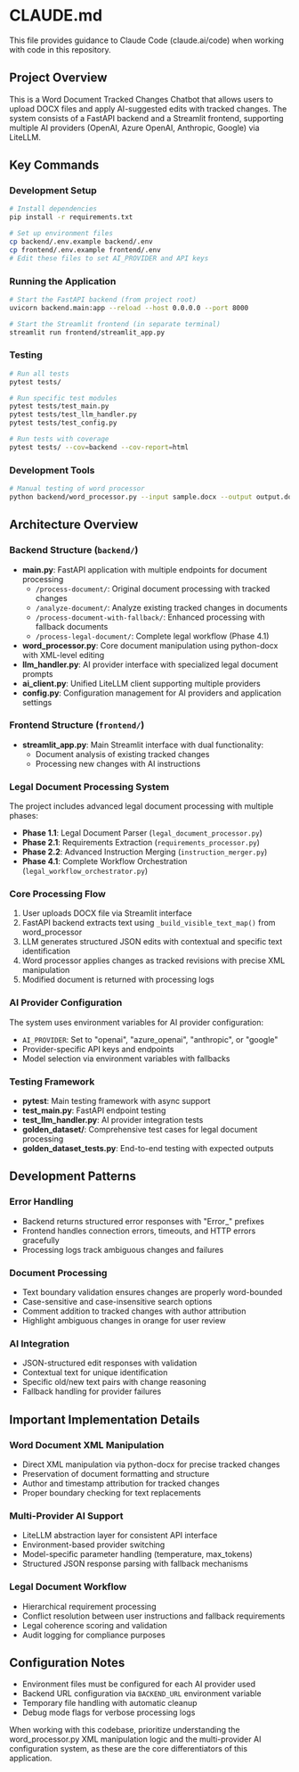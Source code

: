 # CLAUDE.md

This file provides guidance to Claude Code (claude.ai/code) when working with code in this repository.

## Project Overview

This is a Word Document Tracked Changes Chatbot that allows users to upload DOCX files and apply AI-suggested edits with tracked changes. The system consists of a FastAPI backend and a Streamlit frontend, supporting multiple AI providers (OpenAI, Azure OpenAI, Anthropic, Google) via LiteLLM.

## Key Commands

### Development Setup
```bash
# Install dependencies
pip install -r requirements.txt

# Set up environment files
cp backend/.env.example backend/.env
cp frontend/.env.example frontend/.env
# Edit these files to set AI_PROVIDER and API keys
```

### Running the Application
```bash
# Start the FastAPI backend (from project root)
uvicorn backend.main:app --reload --host 0.0.0.0 --port 8000

# Start the Streamlit frontend (in separate terminal)
streamlit run frontend/streamlit_app.py
```

### Testing
```bash
# Run all tests
pytest tests/

# Run specific test modules
pytest tests/test_main.py
pytest tests/test_llm_handler.py
pytest tests/test_config.py

# Run tests with coverage
pytest tests/ --cov=backend --cov-report=html
```

### Development Tools
```bash
# Manual testing of word processor
python backend/word_processor.py --input sample.docx --output output.docx --editsjson '[{"contextual_old_text": "old text", "specific_old_text": "old", "specific_new_text": "new", "reason_for_change": "test"}]'
```

## Architecture Overview

### Backend Structure (`backend/`)
- **main.py**: FastAPI application with multiple endpoints for document processing
  - `/process-document/`: Original document processing with tracked changes
  - `/analyze-document/`: Analyze existing tracked changes in documents
  - `/process-document-with-fallback/`: Enhanced processing with fallback documents
  - `/process-legal-document/`: Complete legal workflow (Phase 4.1)
- **word_processor.py**: Core document manipulation using python-docx with XML-level editing
- **llm_handler.py**: AI provider interface with specialized legal document prompts
- **ai_client.py**: Unified LiteLLM client supporting multiple providers
- **config.py**: Configuration management for AI providers and application settings

### Frontend Structure (`frontend/`)
- **streamlit_app.py**: Main Streamlit interface with dual functionality:
  - Document analysis of existing tracked changes
  - Processing new changes with AI instructions

### Legal Document Processing System
The project includes advanced legal document processing with multiple phases:
- **Phase 1.1**: Legal Document Parser (`legal_document_processor.py`)
- **Phase 2.1**: Requirements Extraction (`requirements_processor.py`) 
- **Phase 2.2**: Advanced Instruction Merging (`instruction_merger.py`)
- **Phase 4.1**: Complete Workflow Orchestration (`legal_workflow_orchestrator.py`)

### Core Processing Flow
1. User uploads DOCX file via Streamlit interface
2. FastAPI backend extracts text using `_build_visible_text_map()` from word_processor
3. LLM generates structured JSON edits with contextual and specific text identification
4. Word processor applies changes as tracked revisions with precise XML manipulation
5. Modified document is returned with processing logs

### AI Provider Configuration
The system uses environment variables for AI provider configuration:
- `AI_PROVIDER`: Set to "openai", "azure_openai", "anthropic", or "google"
- Provider-specific API keys and endpoints
- Model selection via environment variables with fallbacks

### Testing Framework
- **pytest**: Main testing framework with async support
- **test_main.py**: FastAPI endpoint testing
- **test_llm_handler.py**: AI provider integration tests
- **golden_dataset/**: Comprehensive test cases for legal document processing
- **golden_dataset_tests.py**: End-to-end testing with expected outputs

## Development Patterns

### Error Handling
- Backend returns structured error responses with "Error_" prefixes
- Frontend handles connection errors, timeouts, and HTTP errors gracefully
- Processing logs track ambiguous changes and failures

### Document Processing
- Text boundary validation ensures changes are properly word-bounded
- Case-sensitive and case-insensitive search options
- Comment addition to tracked changes with author attribution
- Highlight ambiguous changes in orange for user review

### AI Integration
- JSON-structured edit responses with validation
- Contextual text for unique identification
- Specific old/new text pairs with change reasoning
- Fallback handling for provider failures

## Important Implementation Details

### Word Document XML Manipulation
- Direct XML manipulation via python-docx for precise tracked changes
- Preservation of document formatting and structure
- Author and timestamp attribution for tracked changes
- Proper boundary checking for text replacements

### Multi-Provider AI Support
- LiteLLM abstraction layer for consistent API interface
- Environment-based provider switching
- Model-specific parameter handling (temperature, max_tokens)
- Structured JSON response parsing with fallback mechanisms

### Legal Document Workflow
- Hierarchical requirement processing
- Conflict resolution between user instructions and fallback requirements
- Legal coherence scoring and validation
- Audit logging for compliance purposes

## Configuration Notes

- Environment files must be configured for each AI provider used
- Backend URL configuration via `BACKEND_URL` environment variable
- Temporary file handling with automatic cleanup
- Debug mode flags for verbose processing logs

When working with this codebase, prioritize understanding the word_processor.py XML manipulation logic and the multi-provider AI configuration system, as these are the core differentiators of this application.